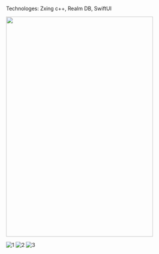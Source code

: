 Technologes: Zxing c++, Realm DB, SwiftUI

<img src="![1](https://github.com/tpcreative070/qrscanner/assets/37991864/dd885612-1aed-4f09-a2f4-7627adf5ad5e)" width="400" height = "600" />

![1](https://github.com/tpcreative070/qrscanner/assets/37991864/dd885612-1aed-4f09-a2f4-7627adf5ad5e)
![2](https://github.com/tpcreative070/qrscanner/assets/37991864/585dec4f-0a25-44c9-b0ce-f585ccb3ef09)
![3](https://github.com/tpcreative070/qrscanner/assets/37991864/d4293927-ce3a-4186-8af3-7810e81e964d)
